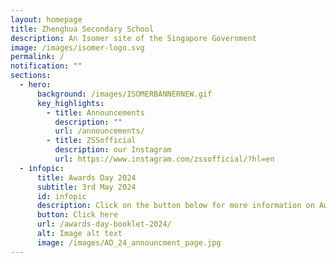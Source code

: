 ```yaml
---
layout: homepage
title: Zhenghua Secondary School
description: An Isomer site of the Singapore Government
image: /images/isomer-logo.svg
permalink: /
notification: ""
sections:
  - hero:
      background: /images/ISOMERBANNERNEW.gif
      key_highlights:
        - title: Announcements
          description: ""
          url: /announcements/
        - title: ZSSofficial
          description: our Instagram
          url: https://www.instagram.com/zssofficial/?hl=en
  - infopic:
      title: Awards Day 2024
      subtitle: 3rd May 2024
      id: infopic
      description: Click on the button below for more information on Awards Day 2024.
      button: Click here
      url: /awards-day-booklet-2024/
      alt: Image alt text
      image: /images/AD_24_announcment_page.jpg
---
```

